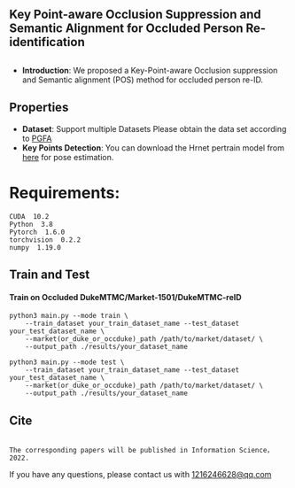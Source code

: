 ## Key Point-aware Occlusion Suppression and Semantic Alignment for Occluded Person Re-identification
## 
* **Introduction**: We proposed a Key-Point-aware Occlusion suppression and Semantic alignment (POS)
method for occluded person re-ID.


## Properties
* **Dataset**: Support multiple Datasets
  Please obtain the data set according to [PGFA](https://ieeexplore.ieee.org/document/9010704)
* **Key Points Detection**: You can download the Hrnet pertrain model from [here](https://drive.google.com/drive/folders/1hOTihvbyIxsm5ygDpbUuJ7O_tzv4oXjC) for pose estimation.
# Requirements:
    CUDA  10.2
    Python  3.8
    Pytorch  1.6.0
    torchvision  0.2.2
    numpy  1.19.0


## Train and Test
#### Train on Occluded DukeMTMC/Market-1501/DukeMTMC-reID
```
python3 main.py --mode train \
    --train_dataset your_train_dataset_name --test_dataset your_test_dataset_name \
    --market(or_duke_or_occduke)_path /path/to/market/dataset/ \
    --output_path ./results/your_dataset_name

```
```
python3 main.py --mode test \
    --train_dataset your_train_dataset_name --test_dataset your_test_dataset_name \
    --market(or_duke_or_occduke)_path /path/to/market/dataset/ \
    --output_path ./results/your_dataset_name

```
## Cite

```

The corresponding papers will be published in Information Science，2022.

```
If you have any questions, please contact us with 1216246628@qq.com

